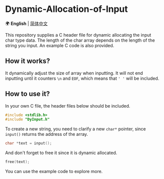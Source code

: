 # Dynamic-Allocation-of-Input
🌍 **English** | [简体中文](/README_zh.md)

This repository supplies a C header file for dynamic allocating the input char type data. The length of the char array depends on the length of the string you input. An example C code is also provided.

## How it works?
It dynamically adjust the size of array when inputting. It will not end inputting until it counters `\n` and `EOF`, which means that `' '` will be included.

## How to use it?
In your own C file, the header files below should be included.
``` c
#include <stdlib.h>
#include "DyInput.h"
```

To create a new string, you need to clarify a new `char*` pointer, since `input()` returns the address of the array.
``` c
char *text = input();
```
And don't forget to free it since it is dynamic allocated.
``` c
free(text);
```

You can use the example code to explore more.